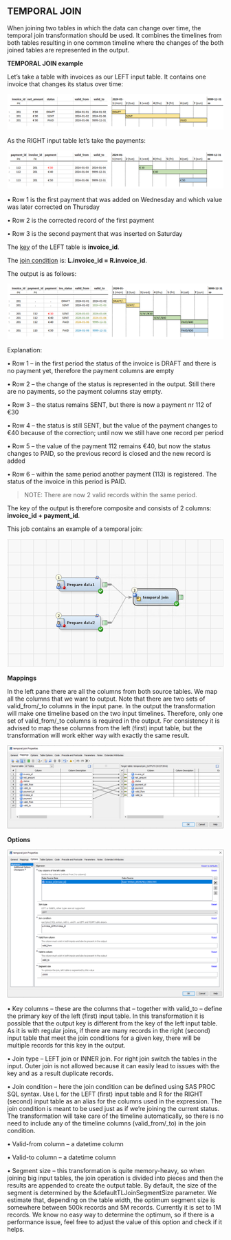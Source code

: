 ## **TEMPORAL JOIN**

When joining two tables in which the data can change over time, the temporal join transformation should be used. It combines the timelines from both tables resulting in one common timeline where the changes of the both joined tables are represented in the output.

**TEMPORAL JOIN example**

Let’s take a table with invoices as our LEFT input table. It contains one invoice that changes its status over time:

![image](https://raw.githubusercontent.com/dadrico/public/main/Data%20Integration%20Studio/.images/temporal_join1.png)

As the RIGHT input table let’s take the payments:

![image](https://raw.githubusercontent.com/dadrico/public/main/Data%20Integration%20Studio/.images/temporal_join2.png)

•	Row 1 is the first payment that was added on Wednesday and which value was later corrected on Thursday

•	Row 2 is the corrected record of the first payment

•	Row 3 is the second payment that was inserted on Saturday

The <ins>key</ins> of the LEFT table is **invoice_id**.

The <ins>join condition</ins> is: **L.invoice_id = R.invoice_id**.

The output is as follows:

![image](https://raw.githubusercontent.com/dadrico/public/main/Data%20Integration%20Studio/.images/temporal_join3.png)

Explanation:

•	Row 1 – in the first period the status of the invoice is DRAFT and there is no payment yet, therefore the payment columns are empty

•	Row 2 – the change of the status is represented in the output. Still there are no payments, so the payment columns stay empty.

•	Row 3 – the status remains SENT, but there is now a payment nr 112 of €30

•	Row 4 – the status is still SENT, but the value of the payment changes to €40 because of the correction; until now we still have one record per period

•	Row 5 – the value of the payment 112 remains €40, but now the status changes to PAID, so the previous record is closed and the new record is added

•	Row 6 – within the same period another payment (113) is registered. The status of the invoice in this period is PAID. 

> NOTE: There are now 2 valid records within the same period.

The key of the output is therefore composite and consists of 2 columns: **invoice_id + payment_id**.

This job contains an example of a temporal join:

![image](https://raw.githubusercontent.com/dadrico/public/main/Data%20Integration%20Studio/.images/temporal_join4.png)

**Mappings**

In the left pane there are all the columns from both source tables. We map all the columns that we want to output. Note that there are two sets of valid_from/_to columns in the input pane. In the output the transformation will make one timeline based on the two input timelines. Therefore, only one set of valid_from/_to columns is required in the output. For consistency it is advised to map these columns from the left (first) input table, but the transformation will work either way with exactly the same result.

![image](https://raw.githubusercontent.com/dadrico/public/main/Data%20Integration%20Studio/.images/temporal_join5.png)

**Options**

![image](https://raw.githubusercontent.com/dadrico/public/main/Data%20Integration%20Studio/.images/temporal_join6.png)

•	Key columns – these are the columns that – together with valid_to – define the primary key of the left (first) input table. In this transformation it is possible that the output key is different from the key of the left input table. As it is with regular joins, if there are many records in the right (second) input table that meet the join conditions for a given key, there will be multiple records for this key in the output.

•	Join type – LEFT join or INNER join. For right join switch the tables in the input. Outer join is not allowed because it can easily lead to issues with the key and as a result duplicate records.

•	Join condition – here the join condition can be defined using SAS PROC SQL syntax. Use L for the LEFT (first) input table and R for the RIGHT (second) input table as an alias for the columns used in the expression. The join condition is meant to be used just as if we’re joining the current status. The transformation will take care of the timeline automatically, so there is no need to include any of the timeline columns (valid_from/_to) in the join condition.

•	Valid-from column – a datetime column 

•	Valid-to column – a datetime column

•	Segment size – this transformation is quite memory-heavy, so when joining big input tables, the join operation is divided into pieces and then the results are appended to create the output table. By default, the size of the segment is determined by the &defaultTLJoinSegmentSize parameter. We estimate that, depending on the table width, the optimum segment size is somewhere between 500k records and 5M records. Currently it is set to 1M records. We know no easy way to determine the optimum, so if there is a performance issue, feel free to adjust the value of this option and check if it helps.